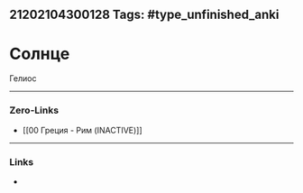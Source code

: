 21202104300128
Tags: #type_unfinished_anki 
---
# Солнце

Гелиос

---
### Zero-Links
- [[00 Греция - Рим (INACTIVE)]]
---
### Links
-